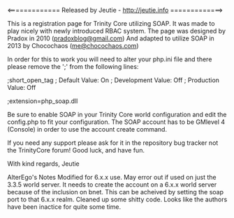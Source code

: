<============= Released by Jeutie - http://jeutie.info =============>

This is a registration page for Trinity Core utilizing SOAP.
It was made to play nicely with newly introduced RBAC system.
The page was designed by Pradox in 2010 (pradoxblog@gmail.com)
And adapted to utilize SOAP in 2013 by Chocochaos (me@chocochaos.com)

In order for this to work you will need to alter your php.ini file
and there please remove the ';' from the following lines:

;short_open_tag
;  Default Value: On
;  Development Value: Off
;  Production Value: Off

;extension=php_soap.dll

Be sure to enable SOAP in your Trinity Core world configuration and
edit the config.php to fit your configuration. The SOAP account has
to be GMlevel 4 (Console) in order to use the account create command.

If you need any support please ask for it in the repository bug tracker not the TrinityCore forum!
Good luck, and have fun.

With kind regards,
Jeutie

AlterEgo's Notes
Modified for 6.x.x use. May error out if used on just the 3.3.5 world server. 
It needs to create the account on a 6.x.x world server because of the inclusion on bnet. This can be acheived by setting the soap port to that 6.x.x realm.
Cleaned up some shitty code.
Looks like the authors have been inactice for quite some time.
